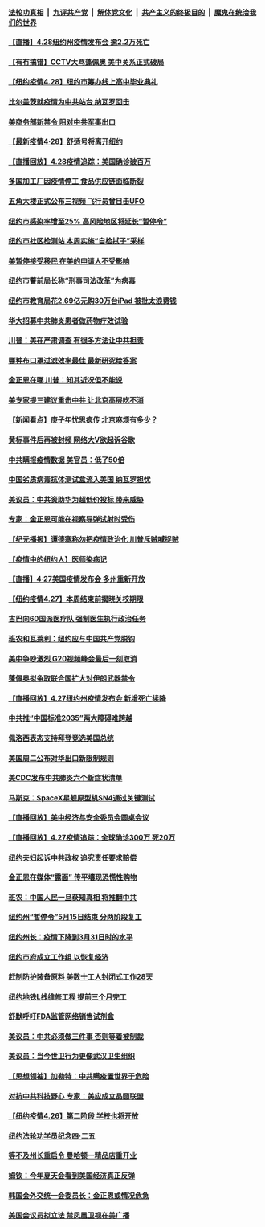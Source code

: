 

####  [法轮功真相](../../../../basic/blob/master/README.md?t=04290101) &nbsp;|&nbsp; [九评共产党](../../../../9ping.md/blob/master/README.md?t=04290101) &nbsp;|&nbsp; [解体党文化](../../../../jtdwh.md/blob/master/README.md?t=04290101)  &nbsp;|&nbsp; [共产主义的终极目的](../../../../gczydzjmd.md/blob/master/README.md?t=04290101) &nbsp;|&nbsp; [魔鬼在统治我们的世界](../../../../mgztzwmdsj.md/blob/master/README.md?t=04290101) 

#### [【直播】4.28纽约州疫情发布会 逾2.2万死亡](../pages/nsc412/n12067892.md?t=04290101) 

#### [【有冇搞错】CCTV大骂蓬佩奥 美中关系正式破局](../pages/nsc412/n12067886.md?t=04290101) 

#### [【纽约疫情4.28】纽约市筹办线上高中毕业典礼](../pages/nsc412/n12067247.md?t=04290101) 

#### [比尔盖茨就疫情为中共站台 纳瓦罗回击](../pages/nsc412/n12067730.md?t=04290101) 

#### [美商务部新禁令 阻对中共军事出口](../pages/nsc412/n12067379.md?t=04290101) 

#### [【最新疫情4·28】舒适号将离开纽约](../pages/nsc412/n12066045.md?t=04290101) 

#### [【直播回放】4.28疫情追踪：美国确诊破百万](../pages/nsc412/n12067332.md?t=04290101) 

#### [多国加工厂因疫情停工 食品供应链面临断裂](../pages/nsc412/n12066731.md?t=04290101) 

#### [五角大楼正式公布三视频 飞行员曾目击UFO](../pages/nsc412/n12066456.md?t=04290101) 

#### [纽约市感染率增至25% 高风险地区将延长“暂停令”](../pages/nsc412/n12066565.md?t=04290101) 

#### [纽约市社区检测站 本周实施“自检拭子”采样](../pages/nsc412/n12066560.md?t=04290101) 

#### [美暂停接受移民 在美的申请人不受影响](../pages/nsc412/n12066553.md?t=04290101) 

#### [纽约市警前局长称“刑事司法改革”为病毒](../pages/nsc412/n12066570.md?t=04290101) 

#### [纽约市教育局花2.69亿元购30万台iPad 被批太浪费钱](../pages/nsc412/n12066550.md?t=04290101) 

#### [华大招募中共肺炎患者做药物疗效试验](../pages/nsc412/n12066575.md?t=04290101) 

#### [川普：美在严肃调查 有很多方法让中共担责](../pages/nsc412/n12066136.md?t=04290101) 

#### [哪种布口罩过滤效率最佳 最新研究给答案](../pages/nsc412/n12065921.md?t=04290101) 

#### [金正恩在哪 川普：知其近况但不能说](../pages/nsc412/n12065885.md?t=04290101) 

#### [美专家提三建议重击中共 让北京高层吃不消](../pages/nsc412/n12063590.md?t=04290101) 

#### [【新闻看点】庚子年忧思疯传 北京麻烦有多少？](../pages/nsc412/n12064980.md?t=04290101) 

#### [黄标事件后再被封频 网络大V欲起诉谷歌](../pages/nsc412/n12062984.md?t=04290101) 

#### [中共瞒报疫情数据 美官员：低了50倍](../pages/nsc412/n12065688.md?t=04290101) 

#### [中国劣质病毒抗体测试盒流入美国 纳瓦罗担忧](../pages/nsc412/n12065674.md?t=04290101) 

#### [美议员：中共资助华为超低价投标 带来威胁](../pages/nsc412/n12065665.md?t=04290101) 

#### [专家：金正恩可能在视察导弹试射时受伤](../pages/nsc412/n12065576.md?t=04290101) 

#### [【纪元播报】谭德塞称勿把疫情政治化 川普斥贼喊捉贼](../pages/nsc412/n12065449.md?t=04290101) 

#### [【疫情中的纽约人】医师染病记](../pages/nsc412/n12065617.md?t=04290101) 

#### [【直播】4·27美国疫情发布会 多州重新开放](../pages/nsc412/n12061245.md?t=04290101) 

#### [【纽约疫情4.27】本周结束前揭晓关校期限](../pages/nsc412/n12064521.md?t=04290101) 

#### [古巴向60国派医疗队 强制医生执行政治任务](../pages/nsc412/n12059110.md?t=04290101) 

#### [班农和瓦莱利：纽约应与中国共产党脱钩](../pages/nsc412/n12065284.md?t=04290101) 

#### [美中争吵激烈 G20视频峰会最后一刻取消](../pages/nsc412/n12065143.md?t=04290101) 

#### [蓬佩奥拟争取联合国扩大对伊朗武器禁令](../pages/nsc412/n12064820.md?t=04290101) 

#### [【直播回放】4.27纽约州疫情发布会 新增死亡续降](../pages/nsc412/n12065551.md?t=04290101) 

#### [中共推“中国标准2035”两大障碍难跨越](../pages/nsc412/n12065094.md?t=04290101) 

#### [佩洛西表态支持拜登竞选美国总统](../pages/nsc412/n12065022.md?t=04290101) 

#### [美国周二公布对华出口新限制规则](../pages/nsc412/n12064983.md?t=04290101) 

#### [美CDC发布中共肺炎六个新症状清单](../pages/nsc412/n12064919.md?t=04290101) 

#### [马斯克：SpaceX星舰原型机SN4通过关键测试](../pages/nsc412/n12064612.md?t=04290101) 

#### [【直播回放】美中经济与安全委员会圆桌会议](../pages/nsc412/n12063271.md?t=04290101) 

#### [【直播回放】4.27疫情追踪：全球确诊300万 死20万](../pages/nsc412/n12064591.md?t=04290101) 

#### [纽约夫妇起诉中共政权 追究责任要求赔偿](../pages/nsc412/n12064340.md?t=04290101) 

#### [金正恩在媒体“露面” 传平壤现恐慌性购物](../pages/nsc412/n12064316.md?t=04290101) 

#### [班农：中国人民一旦获知真相 将推翻中共](../pages/nsc412/n12063472.md?t=04290101) 

#### [纽约州“暂停令”5月15日结束  分两阶段复工](../pages/nsc412/n12063618.md?t=04290101) 

#### [纽约州长：疫情下降到3月31日时的水平](../pages/nsc412/n12063599.md?t=04290101) 

#### [纽约市府成立工作组  以恢复经济](../pages/nsc412/n12063625.md?t=04290101) 

#### [赶制防护装备原料 美数十工人封闭式工作28天](../pages/nsc412/n12063720.md?t=04290101) 

#### [纽约地铁L线维修工程  提前三个月完工](../pages/nsc412/n12063609.md?t=04290101) 

#### [舒默呼吁FDA监管网络销售试剂盒](../pages/nsc412/n12063612.md?t=04290101) 

#### [美议员：中共必须做三件事 否则等着被制裁](../pages/nsc412/n12063300.md?t=04290101) 

#### [美议员：当今世卫行为更像武汉卫生组织](../pages/nsc412/n12063277.md?t=04290101) 

#### [【思想领袖】加勒特：中共瞒疫置世界于危险](../pages/nsc412/n11947628.md?t=04290101) 

#### [对抗中共科技野心 专家：美应成立晶圆联盟](../pages/nsc412/n12063059.md?t=04290101) 

#### [【纽约疫情4.26】第二阶段 学校也将开放](../pages/nsc412/n12062219.md?t=04290101) 

#### [纽约法轮功学员纪念四·二五](../pages/nsc412/n12062400.md?t=04290101) 

#### [等不及州长重启令 曼哈顿一精品店重开业](../pages/nsc412/n12062624.md?t=04290101) 

#### [姆钦：今年夏天会看到美国经济真正反弹](../pages/nsc412/n12062652.md?t=04290101) 

#### [韩国会外交统一会委员长：金正恩或情况危急](../pages/nsc412/n12062517.md?t=04290101) 

#### [美国会议员拟立法 禁凤凰卫视在美广播](../pages/nsc412/n12062454.md?t=04290101) 

